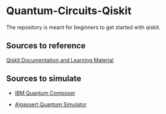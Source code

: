 # Quantum-Circuits-Qiskit
The repository is meant for beginners to get started with qiskit.

## Sources to reference 
[Qiskit Documentation and Learning Material](https://quantum.cloud.ibm.com/learning/en)
## Sources to simulate
- [IBM Quantum Composer](https://quantum.cloud.ibm.com/composer?initial=N4IgjghgzgtiBcIDyAFAogOQIoEEDKAsgAQBMAdAAwDcAOgHYCWdAxgDYCuAJgKZE3jdWDAEYBGMk2b9ademABO3AOZEwAbQAsAXRnNFK5pp316IADQg6EGNwQgAqnQAuDJ626cizBvObtXIAC%2BQA)

- [Algassert Quantum Simulator](https://algassert.com/quirk)
